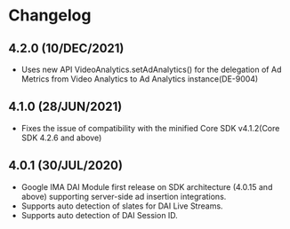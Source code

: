 
# Changelog

## 4.2.0 (10/DEC/2021)
* Uses new API VideoAnalytics.setAdAnalytics() for the delegation of Ad Metrics from Video Analytics to Ad Analytics instance(DE-9004)

## 4.1.0 (28/JUN/2021)
* Fixes the issue of compatibility with the minified Core SDK v4.1.2(Core SDK 4.2.6 and above)

##  4.0.1 (30/JUL/2020)
* Google IMA DAI Module first release on SDK architecture (4.0.15 and above) supporting server-side ad insertion integrations.
* Supports auto detection of slates for DAI Live Streams.
* Supports auto detection of DAI Session ID.
